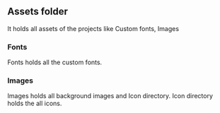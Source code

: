 ## Assets folder

It holds all assets of the projects like Custom fonts, Images

### Fonts
Fonts holds all the custom fonts. 

### Images

Images holds all background images and Icon directory. Icon directory holds the all icons.
